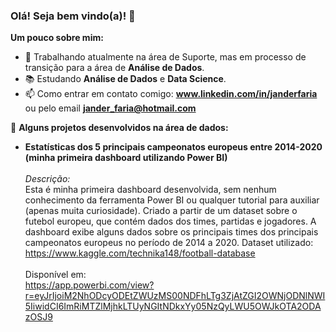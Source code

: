 ### Olá! Seja bem vindo(a)! 👋

<strong>Um pouco sobre mim:</strong>

- 🔭 Trabalhando atualmente na área de Suporte, mas em processo de transição para a área de <b>Análise de Dados</b>.
- 📚 Estudando <b>Análise de Dados</b> e <b>Data Science</b>.
- 📫 Como entrar em contato comigo: <b>www.linkedin.com/in/janderfaria</b> ou pelo email <b>jander_faria@hotmail.com</b>

📂 <strong>Alguns projetos desenvolvidos na área de dados:</strong>

  - <b>Estatísticas dos 5 principais campeonatos europeus entre 2014-2020 (minha primeira dashboard utilizando Power BI)</b><br><br>
    <i>Descrição:</i><br>
    Esta é minha primeira dashboard desenvolvida, sem nenhum conhecimento da ferramenta Power BI ou qualquer tutorial para auxiliar (apenas muita curiosidade). Criado a partir de um dataset sobre o futebol europeu, que contém dados dos times, partidas e jogadores. A dashboard exibe alguns dados sobre os principais times dos principais campeonatos europeus no período de 2014 a 2020. Dataset utilizado: https://www.kaggle.com/technika148/football-database <br>        
    Disponível em:    
    https://app.powerbi.com/view?r=eyJrIjoiM2NhODcyODEtZWUzMS00NDFhLTg3ZjAtZGI2OWNjODNlNWI5IiwidCI6ImRiMTZlMjhkLTUyNGItNDkxYy05NzQyLWU5OWJkOTA2ODAzOSJ9

<!--
**janderfaria/janderfaria** is a ✨ _special_ ✨ repository because its `README.md` (this file) appears on your GitHub profile.
-->
